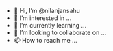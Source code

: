 - 👋 Hi, I’m @nilanjansahu
- 👀 I’m interested in ...
- 🌱 I’m currently learning ...
- 💞️ I’m looking to collaborate on ...
- 📫 How to reach me ...

<!---
nilanjansahu/nilanjansahu is a ✨ special ✨ repository because its `README.md` (this file) appears on your GitHub profile.
You can click the Preview link to take a look at your changes.
--->
